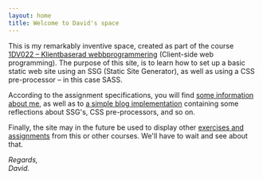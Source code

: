 ```yaml
---
layout: home
title: Welcome to David's space
---
```

This is my remarkably inventive space, created as part of the course [1DV022 – Klientbaserad webbprogrammering](https://lnu.se/systemsidor/utbildningsplaner/?id=1DV022) (Client-side web programming). The purpose of this site, is to learn how to set up a basic static web site using an SSG (Static Site Generator), as well as using a CSS pre-processor – in this case SASS.

According to the assignment specifications, you will find [some information about me](/about), as well as to [a simple blog implementation](/blog) containing some reflections about SSG's, CSS pre-processors, and so on.

Finally, the site may in the future be used to display other [exercises and assignments](/projects) from this or other courses. We'll have to wait and see about that.

_Regards,  
David._